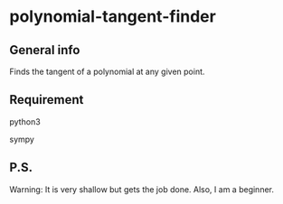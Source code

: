 # polynomial-tangent-finder

## General info
Finds the tangent of a polynomial at any given point.

## Requirement
python3

sympy

## P.S.
Warning: It is very shallow but gets the job done. Also, I am a beginner.
